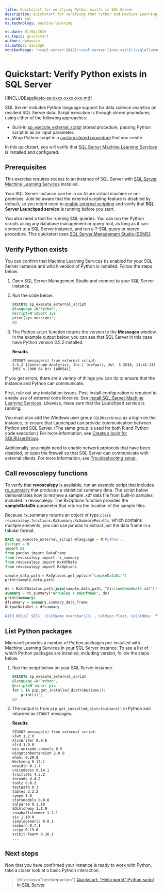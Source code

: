 ```yaml
---
title: Quickstart for verifying Python exists in SQL Server
description: Quickstart for verifying that Python and Machine Learning Services exist in SQL Server. 
ms.prod: sql
ms.technology: machine-learning

ms.date: 01/04/2019  
ms.topic: quickstart
author: dphansen
ms.author: davidph
monikerRange: ">=sql-server-2017||>=sql-server-linux-ver15||=sqlallproducts-allversions"
---
```

# Quickstart: Verify Python exists in SQL Server 
[!INCLUDE[appliesto-ss-xxxx-xxxx-xxx-md](../../includes/appliesto-ss-xxxx-xxxx-xxx-md.md)]

SQL Server includes Python language support for data science analytics on resident SQL Server data. Script execution is through stored procedures, using either of the following approaches:

+ Built-in [sp_execute_external_script](https://docs.microsoft.com/sql/relational-databases/system-stored-procedures/sp-execute-external-script-transact-sql) stored procedure, passing Python script in as an input parameter.
+ Wrap Python script in a [custom stored procedure](sqldev-in-database-r-for-sql-developers.md) that you create.

In this quickstart, you will verify that [SQL Server Machine Learning Services](../what-is-sql-server-machine-learning.md) is installed and configured.

## Prerequisites

This exercise requires access to an instance of SQL Server with [SQL Server Machine Learning Services](../install/sql-machine-learning-services-windows-install.md) installed.

Your SQL Server instance can be in an Azure virtual machine or on-premises. Just be aware that the external scripting feature is disabled by default, so you might need to [enable external scripting](../install/sql-machine-learning-services-windows-install.md#bkmk_enableFeature) and verify that **SQL Server Launchpad service** is running before you start.

You also need a tool for running SQL queries. You can run the Python scripts using any database management or query tool, as long as it can connect to a SQL Server instance, and run a T-SQL query or stored procedure. This quickstart uses [SQL Server Management Studio (SSMS)](https://docs.microsoft.com/sql/ssms/sql-server-management-studio-ssms).

## Verify Python exists

You can confirm that Machine Learning Services (is enabled for your SQL Server instance and which version of Python is installed. Follow the steps below.

1. Open SQL Server Management Studio and connect to your SQL Server instance.

2. Run the code below. 

    ```SQL
    EXECUTE sp_execute_external_script
    @language =N'Python',
    @script=N'import sys
    print(sys.version)';
    GO
    ```

3. The Python `print` function returns the version to the **Messages** window. In the example output below, you can see that SQL Server in this case have Python version 3.5.2 installed.

    **Results**

    ```text
    STDOUT message(s) from external script: 
    3.5.2 |Continuum Analytics, Inc.| (default, Jul  5 2016, 11:41:13) [MSC v.1900 64 bit (AMD64)]
    ```

If you get errors, there are a variety of things you can do to ensure that the instance and Python can communicate.

First, rule out any installation issues. Post-install configuration is required to enable use of external code libraries. See [Install SQL Server Machine Learning Services](../install/sql-machine-learning-services-windows-install.md). Likewise, make sure that the Launchpad service is running.

You must also add the Windows user group `SQLRUserGroup` as a login on the instance, to ensure that Launchpad can provide communication between Python and SQL Server. (The same group is used for both R and Python code execution.) For more information, see [Create a login for SQLRUserGroup](../security/create-a-login-for-sqlrusergroup.md).

Additionally, you might need to enable network protocols that have been disabled, or open the firewall so that SQL Server can communicate with external clients. For more information, see [Troubleshooting setup](../common-issues-external-script-execution.md).

## Call revoscalepy functions

To verify that **revoscalepy** is available, run an example script that includes [rx_summary](https://docs.microsoft.com/machine-learning-server/python-reference/revoscalepy/rx-summary) that produces a statistical summary data. The script below demonstrates how to retrieve a sample .xdf data file from built-in samples included in revoscalepy. The RxOptions function provides the **sampleDataDir** parameter that returns the location of the sample files.

Because rx_summary returns an object of type `class revoscalepy.functions.RxSummary.RxSummaryResults`, which contains multiple elements, you can use pandas to extract just the data frame in a tabular format.

```sql
EXEC sp_execute_external_script @language = N'Python', 
@script = N'
import os
from pandas import DataFrame
from revoscalepy import rx_summary
from revoscalepy import RxXdfData
from revoscalepy import RxOptions

sample_data_path = RxOptions.get_option("sampleDataDir")
print(sample_data_path)

ds = RxXdfData(os.path.join(sample_data_path, "AirlineDemoSmall.xdf"))
summary = rx_summary("ArrDelay + DayOfWeek", ds)
print(summary)
dfsummary = summary.summary_data_frame
OutputDataSet = dfsummary
'
WITH RESULT SETS  ((ColName nvarchar(25) , ColMean float, ColStdDev  float, ColMin  float,   ColMax  float, Col_ValidObs  float, Col_MissingObs int))
```

## List Python packages

Microsoft provides a number of Python packages pre-installed with Machine Learning Services in your SQL Server instance. To see a list of which Python packages are installed, including version, follow the steps below.

1. Run the script below on your SQL Server instance.

    ```SQL
    EXECUTE sp_execute_external_script
    @language =N'Python',
    @script=N'import pip
    for i in pip.get_installed_distributions():
        print(i)';
    GO
    ```

2. The output is from `pip.get_installed_distributions()` in Python and returned as `STDOUT` messages.

    **Results**

    ```text
    STDOUT message(s) from external script: 
    xlwt 1.2.0
    XlsxWriter 0.9.6
    xlrd 1.0.0
    win-unicode-console 0.5
    widgetsnbextension 2.0.0
    wheel 0.29.0
    Werkzeug 0.12.1
    wcwidth 0.1.7
    unicodecsv 0.14.1
    traitlets 4.3.2
    tornado 4.4.2
    toolz 0.8.2
    testpath 0.3
    tables 3.2.2
    sympy 1.0
    statsmodels 0.8.0
    sqlparse 0.1.19
    SQLAlchemy 1.1.9
    snowballstemmer 1.2.1
    six 1.10.0
    simplegeneric 0.8.1
    seaborn 0.7.1
    scipy 0.19.0
    scikit-learn 0.18.1
    ...
    ```

## Next steps

Now that you have confirmed your instance is ready to work with Python, take a closer look at a basic Python interaction.

> [!div class="nextstepaction"]
> [Quickstart: "Hello world" Python script in SQL Server](quickstart-python-run-using-t-sql.md)
